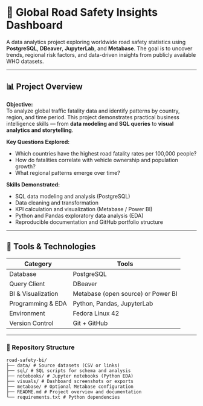 # 🚗 Global Road Safety Insights Dashboard

A data analytics project exploring worldwide road safety statistics using **PostgreSQL**, **DBeaver**, **JupyterLab**, and **Metabase**.  The goal is to uncover trends, regional risk factors, and data-driven insights from publicly available WHO datasets.

---

## 📊 Project Overview

**Objective:**  
To analyze global traffic fatality data and identify patterns by country, region, and time period. This project demonstrates practical business intelligence skills — from **data modeling and SQL queries** to **visual analytics and storytelling**.

**Key Questions Explored:**
- Which countries have the highest road fatality rates per 100,000 people?
- How do fatalities correlate with vehicle ownership and population growth?
- What regional patterns emerge over time?

**Skills Demonstrated:**
- SQL data modeling and analysis (PostgreSQL)
- Data cleaning and transformation
- KPI calculation and visualization (Metabase / Power BI)
- Python and Pandas exploratory data analysis (EDA)
- Reproducible documentation and GitHub portfolio structure

---

## 🧰 Tools & Technologies

| Category | Tools |
|-----------|-------|
| Database | PostgreSQL |
| Query Client | DBeaver |
| BI & Visualization | Metabase (open source) or Power BI |
| Programming & EDA | Python, Pandas, JupyterLab |
| Environment | Fedora Linux 42 |
| Version Control | Git + GitHub |

---

### 📁 Repository Structure
```
road-safety-bi/
├── data/ # Source datasets (CSV or links)
├── sql/ # SQL scripts for schema and analysis
├── notebooks/ # Jupyter notebooks (Python EDA)
├── visuals/ # Dashboard screenshots or exports
├── metabase/ # Optional Metabase configuration
├── README.md # Project overview and documentation
└── requirements.txt # Python dependencies

